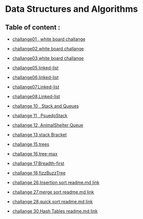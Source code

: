 # Data Structures and Algorithms

## Table of content :
* [challange01 , white board challange](https://github.com/ibrahimalaqoul/data-structures-and-algorithms/blob/main/javascript/arrayReverse/README.md)

* [challange02,white board challange](https://github.com/ibrahimalaqoul/data-structures-and-algorithms/blob/main/javascript/arrayInsertShift/README.md)
* [challange03,white board challange](https://github.com/ibrahimalaqoul/data-structures-and-algorithms/blob/main/javascript/array-binary-search/README.md)
* [challange05,linked-list](https://github.com/ibrahimalaqoul/data-structures-and-algorithms/blob/main/javascript/linked-list/README.md)
* [challange06,linked-list](https://github.com/ibrahimalaqoul/data-structures-and-algorithms/blob/main/javascript/linked-list/README.md)
* [challange07,Linked-list](https://github.com/ibrahimalaqoul/data-structures-and-algorithms/blob/main/javascript/linked-list/README.md)
* [challange08,Linked-list](https://github.com/ibrahimalaqoul/data-structures-and-algorithms/blob/main/javascript/linked-list/README.md)
* [challange 10 , Stack and Queues](https://github.com/ibrahimalaqoul/data-structures-and-algorithms/blob/main/javascript/stack-Queue/README.MD)
*  [challange 11 , PsuedoStack](https://github.com/ibrahimalaqoul/data-structures-and-algorithms/blob/main/javascript/stack-Queue/stack-queue-pseudo/readme-psuedoStackQueue.md)
* [challange 12, AnimalShelter Queue](https://github.com/ibrahimalaqoul/data-structures-and-algorithms/blob/main/javascript/stack-queue-animal-shelter/Readme-chal12.md)
* [challange 13,stack Bracket ](https://github.com/ibrahimalaqoul/data-structures-and-algorithms/blob/main/javascript/stack-queue-brackets/Readme.md)
* [challange 15,trees ](https://github.com/ibrahimalaqoul/data-structures-and-algorithms/blob/main/javascript/trees/Readme.md)
* [challange 16,tree-max ](https://github.com/ibrahimalaqoul/data-structures-and-algorithms/blob/main/javascript/trees/Readme.md)
* [challange 17,Breadth-first ](https://github.com/ibrahimalaqoul/data-structures-and-algorithms/blob/main/javascript/trees/Readme.md)
* [challange 18,fizzBuzzTree ](https://github.com/ibrahimalaqoul/data-structures-and-algorithms/blob/main/javascript/trees/k-Ary-tree/Readme.md)
* [challange 26,Insertion sort  readme.md link](https://github.com/ibrahimalaqoul/data-structures-and-algorithms/blob/insertion-sort/javascript/Insertion-sort/Readme.md)
* [challange 27,merge sort  readme.md link](https://github.com/ibrahimalaqoul/data-structures-and-algorithms/blob/main/javascript/merge-sort/Readme.md)
* [challange 28,quick sort  readme.md link](https://github.com/ibrahimalaqoul/data-structures-and-algorithms/blob/main/javascript/quick-sort/readme.md
)
* [challange 30,Hash Tables  readme.md link](https://github.com/ibrahimalaqoul/data-structures-and-algorithms/blob/main/javascript/HashTables/README.MD)



